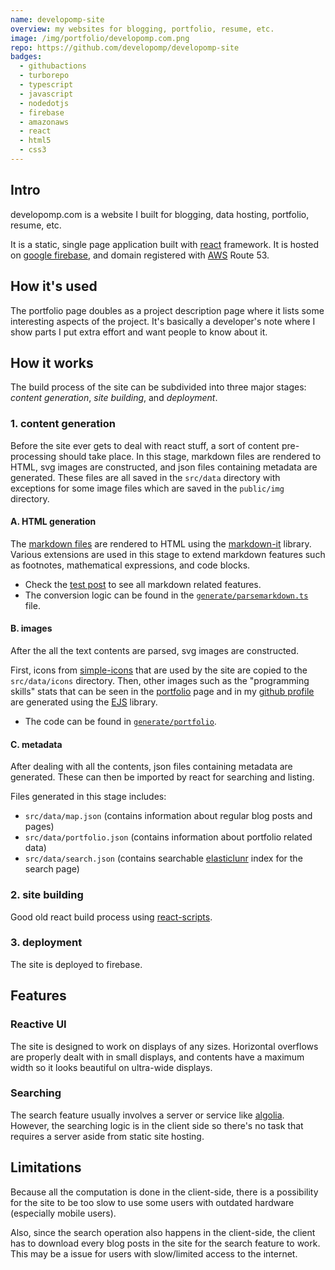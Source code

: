 ```yaml
---
name: developomp-site
overview: my websites for blogging, portfolio, resume, etc.
image: /img/portfolio/developomp.com.png
repo: https://github.com/developomp/developomp-site
badges:
  - githubactions
  - turborepo
  - typescript
  - javascript
  - nodedotjs
  - firebase
  - amazonaws
  - react
  - html5
  - css3
---
```


## Intro

developomp.com is a website I built for blogging, data hosting, portfolio, resume, etc.

It is a static, single page application built with [react](https://reactjs.org) framework.
It is hosted on [google firebase](https://firebase.google.com), and domain registered with [AWS](https://aws.amazon.com) Route 53.

## How it's used

The portfolio page doubles as a project description page where it lists some interesting aspects of the project.
It's basically a developer's note where I show parts I put extra effort and want people to know about it.

## How it works

The build process of the site can be subdivided into three major stages: _content generation_, _site building_, and _deployment_.

### 1. content generation

Before the site ever gets to deal with react stuff, a sort of content pre-processing should take place.
In this stage, markdown files are rendered to HTML, svg images are constructed, and json files containing metadata are generated.
These files are all saved in the `src/data` directory with exceptions for some image files which are saved in the `public/img` directory.

#### A. HTML generation

The [markdown files](https://github.com/developomp/developomp-site/tree/master/markdown) are rendered to HTML using the [markdown-it](https://github.com/markdown-it/markdown-it) library.
Various extensions are used in this stage to extend markdown features such as footnotes, mathematical expressions, and code blocks.

- Check the [test post](/posts/test-post) to see all markdown related features.
- The conversion logic can be found in the [`generate/parsemarkdown.ts`](https://github.com/developomp/developomp-site/blob/master/generate/parseMarkdown.ts) file.

#### B. images

After the all the text contents are parsed, svg images are constructed.

First, icons from [simple-icons](https://github.com/simple-icons/simple-icons) that are used by the site are copied to the `src/data/icons` directory.
Then, other images such as the "programming skills" stats that can be seen in the [portfolio](/portfolio) page and in my [github profile](https://github.com/developomp#skills) are generated using the [EJS](https://ejs.co) library.

- The code can be found in [`generate/portfolio`](https://github.com/developomp/developomp-site/tree/master/generate/portfolio).

#### C. metadata

After dealing with all the contents, json files containing metadata are generated.
These can then be imported by react for searching and listing.

Files generated in this stage includes:

- `src/data/map.json` (contains information about regular blog posts and pages)
- `src/data/portfolio.json` (contains information about portfolio related data)
- `src/data/search.json` (contains searchable [elasticlunr](https://github.com/weixsong/elasticlunr.js) index for the search page)

### 2. site building

Good old react build process using [react-scripts](https://www.npmjs.com/package/react-scripts).

### 3. deployment

The site is deployed to firebase.

## Features

### Reactive UI

The site is designed to work on displays of any sizes.
Horizontal overflows are properly dealt with in small displays,
and contents have a maximum width so it looks beautiful on ultra-wide displays.

### Searching

The search feature usually involves a server or service like [algolia](https://www.algolia.com).
However, the searching logic is in the client side so there's no task that requires a server aside from static site hosting.

## Limitations

Because all the computation is done in the client-side,
there is a possibility for the site to be too slow to use some users with outdated hardware (especially mobile users).

Also, since the search operation also happens in the client-side,
the client has to download every blog posts in the site for the search feature to work.
This may be a issue for users with slow/limited access to the internet.

